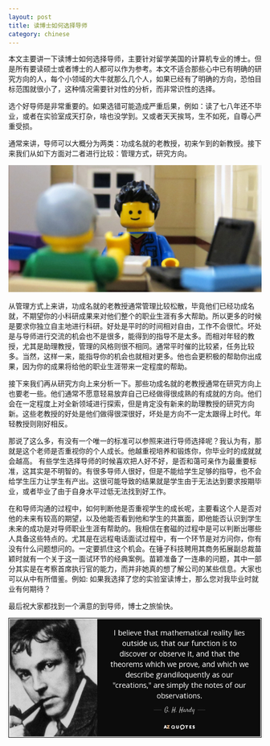 ```yaml
---
layout: post
title: 读博士如何选择导师
category: chinese
---
```


本文主要讲一下读博士如何选择导师，主要针对留学美国的计算机专业的博士。但是所有要读硕士或者博士的人都可以作为参考。本文不适合那些心中已有明确的研究方向的人，每个小领域的大牛就那么几个人，如果已经有了明确的方向，恐怕目标范围就很小了，这种情况需要针对性的分析，而非常识性的选择。

选个好导师是非常重要的。如果选错可能造成严重后果，例如：读了七八年还不毕业，或者在实验室成天打杂，啥也没学到。又或者天天挨骂，生不如死，自尊心严重受损。

通常来讲，导师可以大概分为两类：功成名就的老教授，初来乍到的新教授。接下来我们从如下方面对二者进行比较：管理方式，研究方向。

<div class="row">
<div class="col-lg-12">
      <div class="thumbnail">
<img src="/img/advisor1.jpg">
      </div>
</div>
</div>

从管理方式上来讲，功成名就的老教授通常管理比较松散，毕竟他们已经功成名就，不期望你的小科研成果来对他们整个的职业生涯有多大帮助。所以更多的时候是要求你独立自主地进行科研。好处是平时的时间相对自由，工作不会很忙。坏处是与导师进行交流的机会也不是很多，能得到的指导不是太多。而相对年轻的教授，尤其是助理教授，管理的风格则很不相同。通常平时催的比较紧，任务比较多。当然，这样一来，能指导你的机会也就相对更多。他也会更积极的帮助你出成果，因为你的成果将给他的职业生涯带来一定程度的帮助。

接下来我们再从研究方向上来分析一下。那些功成名就的老教授通常在研究方向上也要老一些。他们通常不愿意轻易放弃自己已经做得很成熟的有成就的方向。他们会在一定程度上对全新领域进行探索，但是肯定没有新来的助理教授的研究方向新。这些老教授的好处是他们做得很深很好，坏处是方向不一定太跟得上时代。年轻教授则刚好相反。

那说了这么多，有没有一个唯一的标准可以参照来进行导师选择呢？我认为有，那就是这个老师是否重视你的个人成长。他越重视培养和锻炼你，你毕业时的成就就会越高。
有些学生选择导师的时候喜欢把人好不好，是否和蔼可亲作为最重要标准，这其实是不明智的。有很多导师人很好，但是不能给学生足够的指导，也不会给学生压力让学生有产出。这很可能导致的结果就是学生由于无法达到要求按期毕业，或者毕业了由于自身水平过低无法找到好工作。

在和导师沟通的过程中，如何判断他是否重视学生的成长呢，主要看这个人是否对他的未来有较高的期望，以及他能否看到他和学生的共赢面，即他能否认识到学生未来的成功是对导师职业生涯有帮助的。我相信在套磁的过程中是可以判断出哪些人具备这些特点的。尤其是在远程电话面试过程中，有一个环节是对方问你，你有没有什么问题想问的。一定要抓住这个机会。在锤子科技聘用其商务拓展副总裁苗颖时就有一个关于这一面试环节的经典案例。苗颖准备了一连串的问题，其中一部分其实是在考察首席执行官的能力，而并非她真的想了解公司的某些信息。大家也可以从中有所借鉴。例如: 如果我选择了您的实验室读博士，那么您对我毕业时就业有何期待？

最后祝大家都找到一个满意的到导师，博士之旅愉快。

<div class="row">
<div class="col-lg-12">
      <div class="thumbnail">
<img src="/img/advisor2.jpg">
      </div>
</div>
</div>

